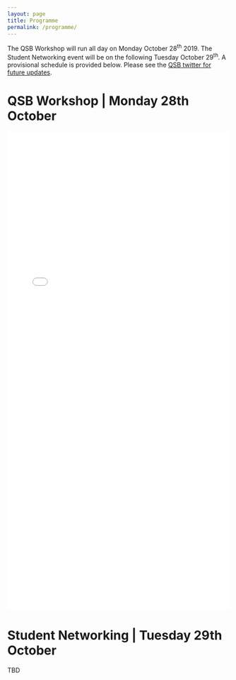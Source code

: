 ```yaml
---
layout: page
title: Programme
permalink: /programme/
---
```


<p>The QSB Workshop will run all day on Monday October 28<sup>th</sup> 2019. The Student Networking event will be on the following Tuesday October 29<sup>th</sup>. A provisional schedule is provided below. Please see the <a href="https://twitter.com/qsb_kcl?lang=en">QSB twitter for future updates</a>.</p>

<h1>QSB Workshop | Monday 28th October</h1>
<embed src="/qsb2019/images/timetable.pdf" width="100%" height="1080px">
<br>
<h1>Student Networking | Tuesday 29th October</h1>
 TBD

